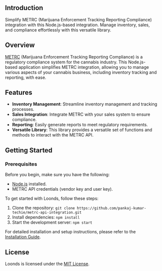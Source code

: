 ## Introduction

Simplify METRC (Marijuana Enforcement Tracking Reporting Compliance) integration with this Node.js-based integration. Manage inventory, sales, and compliance effortlessly with this versatile library.

## Overview

[METRC](https://metrc.com/) (Marijuana Enforcement Tracking Reporting Compliance) is a regulatory compliance system for the cannabis industry. This Node.js-based application simplifies METRC integration, allowing you to manage various aspects of your cannabis business, including inventory tracking and reporting, with ease.

## Features

- **Inventory Management**: Streamline inventory management and tracking processes.
- **Sales Integration**: Integrate METRC with your sales system to ensure compliance.
- **Reporting**: Easily generate reports to meet regulatory requirements.
- **Versatile Library**: This library provides a versatile set of functions and methods to interact with the METRC API.

## Getting Started

### Prerequisites

Before you begin, make sure you have the following:

- [Node.js](https://nodejs.org/) installed.
- METRC API credentials (vendor key and user key).

To get started with Loonds, follow these steps:

1. Clone the repository: `git clone https://github.com/pankaj-kumar-techie/metrc-api-integration.git`
2. Install dependencies: `npm install`
3. Start the development server: `npm start`

For detailed installation and setup instructions, please refer to the [Installation Guide](installation.md).

## License

Loonds is licensed under the [MIT License](LICENSE).


